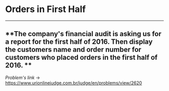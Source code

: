 # Orders in First Half
---
**The company's financial audit is asking us for a report for the first half of 2016. Then display the customers name and order number for customers who placed orders in the first half of 2016. **
---
*Problem's link* -> https://www.urionlinejudge.com.br/judge/en/problems/view/2620 
